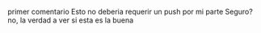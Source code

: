 primer comentario 
Esto no deberia requerir un push por mi parte
Seguro?
no, la verdad
a ver si esta es la buena